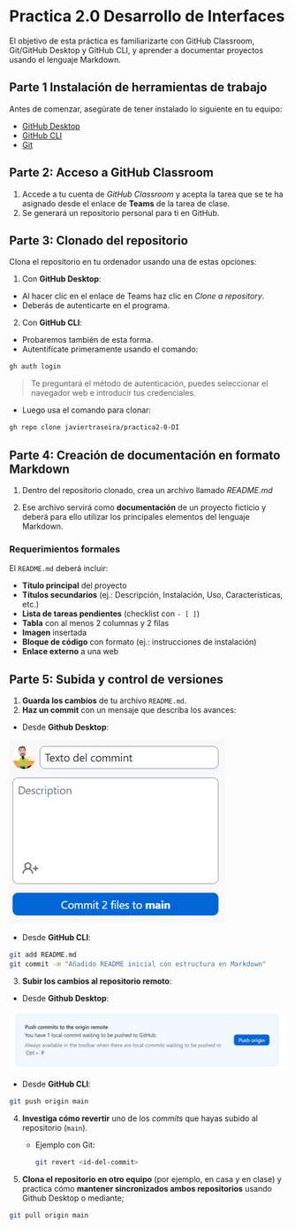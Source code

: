 # Practica 2.0 Desarrollo de Interfaces

El objetivo de esta práctica es familiarizarte con GitHub Classroom, Git/GitHub Desktop y GitHub CLI, y aprender a documentar proyectos usando el lenguaje Markdown.

## Parte 1 Instalación de herramientas de trabajo

Antes de comenzar, asegúrate de tener instalado lo siguiente en tu equipo:  

- [GitHub Desktop](https://desktop.github.com/)  
- [GitHub CLI](https://cli.github.com/)  
- [Git](https://git-scm.com/)  


## Parte 2: Acceso a GitHub Classroom 

1. Accede a tu cuenta de *GitHub Classroom* y acepta la tarea que se te ha asignado desde el enlace de **Teams** de la tarea de clase.
2. Se generará un repositorio personal para ti en GitHub.

## Parte 3: Clonado del repositorio

Clona el repositorio en tu ordenador usando una de estas opciones:

1. Con **GitHub Desktop**:
- Al hacer clic en el enlace de Teams haz clic en *Clone a repository*.
- Deberás de autenticarte en el programa.

2. Con **GitHub CLI**:

- Probaremos también de esta forma.
- Autentifícate primeramente usando el comando:

```bash
gh auth login
```
> Te preguntará el método de autenticación, puedes seleccionar el navegador web e introducir tus credenciales.

- Luego usa el comando para clonar:

```bash
gh repo clone javiertraseira/practica2-0-DI
```

## Parte 4: Creación de documentación en formato Markdown

1. Dentro del repositorio clonado, crea un archivo llamado *README.md*

2. Ese archivo servirá como **documentación** de un proyecto ficticio y deberá para ello utilizar los principales elementos del lenguaje Markdown.

### Requerimientos formales

El `README.md` deberá incluir:  

- **Título principal** del proyecto  
- **Títulos secundarios** (ej.: Descripción, Instalación, Uso, Características, etc.)  
- **Lista de tareas pendientes** (checklist con `- [ ]`)  
- **Tabla** con al menos 2 columnas y 2 filas  
- **Imagen** insertada  
- **Bloque de código** con formato (ej.: instrucciones de instalación)  
- **Enlace externo** a una web  


## Parte 5: Subida y control de versiones  

1. **Guarda los cambios** de tu archivo `README.md`.  
2. **Haz un commit** con un mensaje que describa los avances:  

- Desde **Github Desktop**:

![](media/commit_GitHub_Desktop.png)

- Desde **GitHub CLI**:

```bash
git add README.md
git commit -m "Añadido README inicial con estructura en Markdown"
```  

3. **Subir los cambios al repositorio remoto**:  

- Desde **Github Desktop**:

![](media/push_GitHub_Desktop.png)

- Desde **GitHub CLI**:
```bash
git push origin main
```  


4. **Investiga cómo revertir** uno de los *commits* que hayas subido al repositorio (`main`).  
   - Ejemplo con Git:  
     ```bash
     git revert <id-del-commit>
     ```  

5. **Clona el repositorio en otro equipo** (por ejemplo, en casa y en clase) y practica cómo **mantener sincronizados ambos repositorios** usando Github Desktop o mediante; 

```bash
git pull origin main
```  



